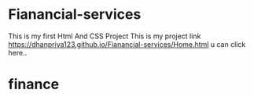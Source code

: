 # Fianancial-services
This is my first Html And CSS Project
This is my project link https://dhanpriya123.github.io/Fianancial-services/Home.html u can click here..
# finance
